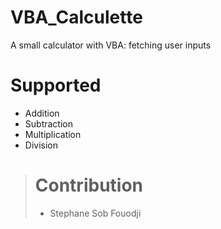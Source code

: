 # VBA_Calculette

A small calculator with VBA:  fetching user inputs

# Supported

- Addition
- Subtraction
- Multiplication
- Division

>
> # Contribution
>
> - Stephane Sob Fouodji
>

